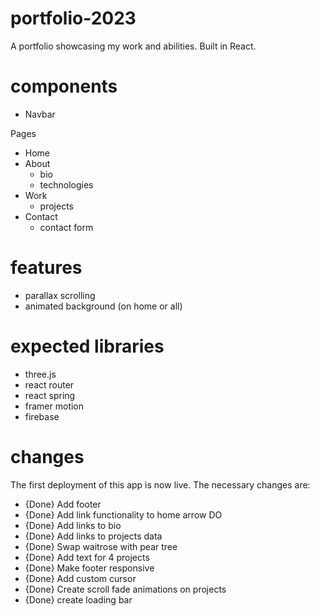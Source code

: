 # portfolio-2023
A portfolio showcasing my work and abilities. Built in React.


# components

- Navbar

Pages

- Home
- About
    - bio
    - technologies
- Work
    - projects
- Contact
    - contact form

# features

- parallax scrolling
- animated background (on home or all)

# expected libraries

- three.js
- react router
- react spring
- framer motion
- firebase

# changes

The first deployment of this app is now live. The necessary changes are:

- {Done} Add footer
- {Done} Add link functionality to home arrow DO
- {Done} Add links to bio
- {Done} Add links to projects data
- {Done} Swap waitrose with pear tree
- {Done} Add text for 4 projects
- {Done} Make footer responsive
- {Done} Add custom cursor
- {Done} Create scroll fade animations on projects
- {Done} create loading bar